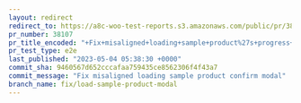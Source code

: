 ```yaml
---
layout: redirect
redirect_to: https://a8c-woo-test-reports.s3.amazonaws.com/public/pr/38107/e2e/index.html
pr_number: 38107
pr_title_encoded: "+Fix+misaligned+loading+sample+product%27s+progress+message"
pr_test_type: e2e
last_published: "2023-05-04 05:38:30 +0000"
commit_sha: 9460567d652cccafaa759435ce8562306f4f43a7
commit_message: "Fix misaligned loading sample product confirm modal"
branch_name: fix/load-sample-product-modal
---
```

